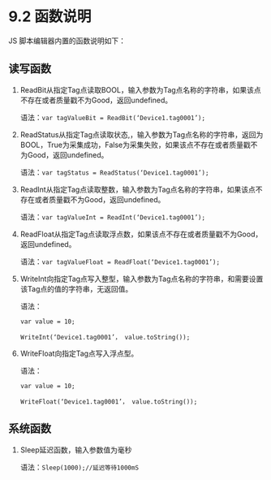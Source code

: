 # 9.2 函数说明

JS 脚本编辑器内置的函数说明如下：

## 读写函数

1. ReadBit从指定Tag点读取BOOL，输入参数为Tag点名称的字符串，如果该点不存在或者质量戳不为Good，返回undefined。

   语法：`var tagValueBit = ReadBit(‘Device1.tag0001’);`

2. ReadStatus从指定Tag点读取状态,，输入参数为Tag点名称的字符串，返回为BOOL，True为采集成功，False为采集失败，如果该点不存在或者质量戳不为Good，返回undefined。

   语法：`var tagStatus = ReadStatus(‘Device1.tag0001’);`

3. ReadInt从指定Tag点读取整数，输入参数为Tag点名称的字符串，如果该点不存在或者质量戳不为Good，返回undefined。

   语法：`var tagValueInt = ReadInt(‘Device1.tag0001’);`

4. ReadFloat从指定Tag点读取浮点数，如果该点不存在或者质量戳不为Good，返回undefined。

   语法：`var tagValueFloat = ReadFloat(‘Device1.tag0001’);`

5. WriteInt向指定Tag点写入整型，输入参数为Tag点名称的字符串，和需要设置该Tag点的值的字符串，无返回值。

   语法：

   `var value = 10;`

   `WriteInt(‘Device1.tag0001’， value.toString());`

6. WriteFloat向指定Tag点写入浮点型。

   语法：

   `var value = 10;`

   `WriteFloat(‘Device1.tag0001’， value.toString());`

## 系统函数

1. Sleep延迟函数，输入参数值为毫秒

   语法：`Sleep(1000);//延迟等待1000mS`



